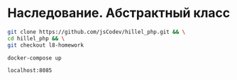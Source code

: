 # Наследование. Абстрактный класс

````sh
git clone https://github.com/jsCodev/hillel_php.git && \
cd hillel_php && \
git checkout l8-homework

docker-compose up

localhost:8085
````
